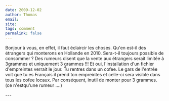 ```yaml
---
date: 2009-12-02
author: Thomas
email: 
site: 
tags: comment
permalink: false
---
```


<p>Bonjour à vous, en effet, il faut éclaircir les choses. Qu'en est-il des étrangers qui monterons en Hollande en 2010. Sera-t-il toujours possible de consommer ? Des rumeurs disent que la vente aux étrangers serait limitée à 3grammes et uniquement 3 grammes !!! Et oui, l'installation d'un fichier d'empreintes verrait le jour. Tu rentres dans un cofee. Le gars de l'entrée voit que tu es Français il prend ton empreintes et celle-ci sera visible dans tous les cofee locaux. Par conséquent, inutil de monter pour 3 grammes. (ce n'estqu'une rumeur ....)</p>
---